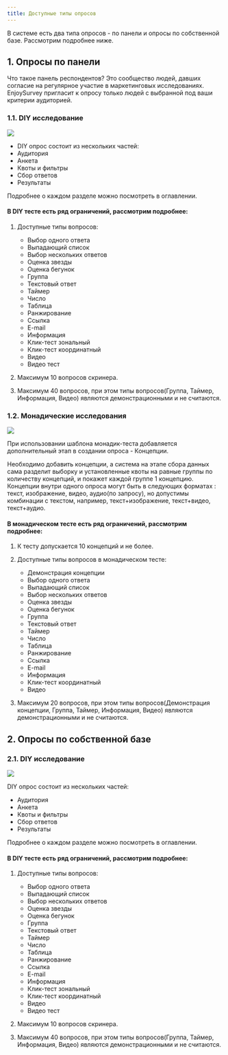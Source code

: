```yaml
---
title: Доступные типы опросов
---
```


В системе есть два типа опросов - по панели и опросы по собственной базе.
Рассмотрим подробнее ниже.

## 1. Опросы по панели

Что такое панель респондентов? Это сообщество людей, давших согласие на регулярное участие в маркетинговых исследованиях. 
EnjoySurvey пригласит к опросу только людей с выбранной под ваши критерии аудиторией.


### 1.1. DIY исследование

![](../_images/411.png)

- DIY опрос состоит из нескольких частей:
- Аудитория 
- Анкета 
- Квоты и фильтры 
- Сбор ответов 
- Результаты

Подробнее о каждом разделе можно посмотреть в оглавлении.

#### В DIY тесте есть ряд ограничений, рассмотрим подробнее:

1. Доступные типы вопросов:
   - Выбор одного ответа
   - Выпадающий список
   - Выбор нескольких ответов
   - Оценка звезды
   - Оценка бегунок
   - Группа
   - Текстовый ответ
   - Таймер
   - Число
   - Таблица
   - Ранжирование
   - Ссылка
   - E-mail
   - Информация
   - Клик-тест зональный
   - Клик-тест координатный
   - Видео
   - Видео тест

2. Максимум 10 вопросов скринера.
3. Максимум 40 вопросов, при этом типы вопросов(Группа, Таймер, Информация, Видео) являются демонстрационными и не считаются.

### 1.2. Монадические исследования

![](../_images/412.png)

При использовании шаблона монадик-теста добавляется дополнительный этап в создании опроса - Концепции.

Необходимо добавить концепции, а система на этапе сбора данных сама разделит выборку и установленные квоты на равные группы по количеству концепций, и покажет каждой группе 1 концепцию.
Концепции внутри одного опроса могут быть в следующих форматах : текст, изображение, видео, аудио(по запросу), но допустимы комбинации с текстом, например, текст+изображение, текст+видео, текст+аудио. 

#### В монадическом тесте есть ряд ограничений, рассмотрим подробнее:

1. К тесту допускается 10 концепций и не более.
2. Доступные типы вопросов в монадическом тесте:
   - Демонстрация концепции
   - Выбор одного ответа
   - Выпадающий список
   - Выбор нескольких ответов
   - Оценка звезды
   - Оценка бегунок
   - Группа
   - Текстовый ответ
   - Таймер
   - Число
   - Таблица
   - Ранжирование
   - Ссылка
   - E-mail
   - Информация
   - Клик-тест координатный
   - Видео

3. Максимум 20 вопросов, при этом типы вопросов(Демонстрация концепции, Группа, Таймер, Информация, Видео) являются демонстрационными и не считаются.

## 2. Опросы по собственной базе

### 2.1. DIY исследование

![](../_images/411.png)

DIY опрос состоит из нескольких частей:
 - Аудитория 
 - Анкета 
 - Квоты и фильтры 
 - Сбор ответов 
 - Результаты

Подробнее о каждом разделе можно посмотреть в оглавлении. 

#### В DIY тесте есть ряд ограничений, рассмотрим подробнее:

1. Доступные типы вопросов:
   - Выбор одного ответа
   - Выпадающий список
   - Выбор нескольких ответов
   - Оценка звезды
   - Оценка бегунок
   - Группа
   - Текстовый ответ
   - Таймер
   - Число
   - Таблица
   - Ранжирование
   - Ссылка
   - E-mail
   - Информация
   - Клик-тест зональный
   - Клик-тест координатный
   - Видео
   - Видео тест

2. Максимум 10 вопросов скринера.
3. Максимум 40 вопросов, при этом типы вопросов(Группа, Таймер, Информация, Видео) являются демонстрационными и не считаются.
